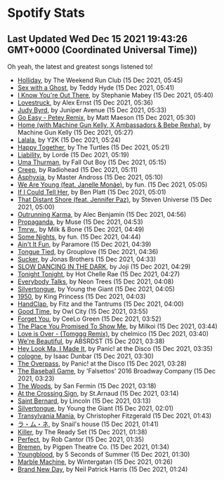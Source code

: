 
# Spotify Stats
## Last Updated Wed Dec 15 2021 19:43:26 GMT+0000 (Coordinated Universal Time))

Oh yeah, the latest and greatest songs listened to!

- [Holliday](https://www.last.fm/music/The+Weekend+Run+Club/_/Holliday), by The Weekend Run Club (15 Dec 2021, 05:45)
- [Sex with a Ghost](https://www.last.fm/music/Teddy+Hyde/_/Sex+with+a+Ghost), by Teddy Hyde (15 Dec 2021, 05:41)
- [I Know You're Out There](https://www.last.fm/music/Stephanie+Mabey/_/I+Know+You%27re+Out+There), by Stephanie Mabey (15 Dec 2021, 05:40)
- [Lovestruck](https://www.last.fm/music/Alex+Ernst/_/Lovestruck), by Alex Ernst (15 Dec 2021, 05:36)
- [Judy Byrd](https://www.last.fm/music/Juniper+Avenue/_/Judy+Byrd), by Juniper Avenue (15 Dec 2021, 05:33)
- [Go Easy - Petey Remix](https://www.last.fm/music/Matt+Maeson/_/Go+Easy+-+Petey+Remix), by Matt Maeson (15 Dec 2021, 05:30)
- [Home (with Machine Gun Kelly, X Ambassadors & Bebe Rexha)](https://www.last.fm/music/Machine+Gun+Kelly/_/Home+(with+Machine+Gun+Kelly,+X+Ambassadors+&+Bebe+Rexha)), by Machine Gun Kelly (15 Dec 2021, 05:27)
- [Lalala](https://www.last.fm/music/Y2K/_/Lalala), by Y2K (15 Dec 2021, 05:24)
- [Happy Together](https://www.last.fm/music/The+Turtles/_/Happy+Together), by The Turtles (15 Dec 2021, 05:21)
- [Liability](https://www.last.fm/music/Lorde/_/Liability), by Lorde (15 Dec 2021, 05:19)
- [Uma Thurman](https://www.last.fm/music/Fall+Out+Boy/_/Uma+Thurman), by Fall Out Boy (15 Dec 2021, 05:15)
- [Creep](https://www.last.fm/music/Radiohead/_/Creep), by Radiohead (15 Dec 2021, 05:11)
- [Asphyxia](https://www.last.fm/music/Master+Andross/_/Asphyxia), by Master Andross (15 Dec 2021, 05:10)
- [We Are Young (feat. Janelle Monáe)](https://www.last.fm/music/fun./_/We+Are+Young+(feat.+Janelle+Mon%C3%A1e)), by fun. (15 Dec 2021, 05:05)
- [If I Could Tell Her](https://www.last.fm/music/Ben+Platt/_/If+I+Could+Tell+Her), by Ben Platt (15 Dec 2021, 05:01)
- [That Distant Shore (feat. Jennifer Paz)](https://www.last.fm/music/Steven+Universe/_/That+Distant+Shore+(feat.+Jennifer+Paz)), by Steven Universe (15 Dec 2021, 05:00)
- [Outrunning Karma](https://www.last.fm/music/Alec+Benjamin/_/Outrunning+Karma), by Alec Benjamin (15 Dec 2021, 04:56)
- [Propaganda](https://www.last.fm/music/Muse/_/Propaganda), by Muse (15 Dec 2021, 04:53)
- [Tmrw.](https://www.last.fm/music/Milk+&+Bone/_/Tmrw.), by Milk & Bone (15 Dec 2021, 04:49)
- [Some Nights](https://www.last.fm/music/fun./_/Some+Nights), by fun. (15 Dec 2021, 04:44)
- [Ain't It Fun](https://www.last.fm/music/Paramore/_/Ain%27t+It+Fun), by Paramore (15 Dec 2021, 04:39)
- [Tongue Tied](https://www.last.fm/music/Grouplove/_/Tongue+Tied), by Grouplove (15 Dec 2021, 04:36)
- [Sucker](https://www.last.fm/music/Jonas+Brothers/_/Sucker), by Jonas Brothers (15 Dec 2021, 04:33)
- [SLOW DANCING IN THE DARK](https://www.last.fm/music/Joji/_/SLOW+DANCING+IN+THE+DARK), by Joji (15 Dec 2021, 04:29)
- [Tonight Tonight](https://www.last.fm/music/Hot+Chelle+Rae/_/Tonight+Tonight), by Hot Chelle Rae (15 Dec 2021, 04:27)
- [Everybody Talks](https://www.last.fm/music/Neon+Trees/_/Everybody+Talks), by Neon Trees (15 Dec 2021, 04:08)
- [Silvertongue](https://www.last.fm/music/Young+the+Giant/_/Silvertongue), by Young the Giant (15 Dec 2021, 04:05)
- [1950](https://www.last.fm/music/King+Princess/_/1950), by King Princess (15 Dec 2021, 04:03)
- [HandClap](https://www.last.fm/music/Fitz+and+the+Tantrums/_/HandClap), by Fitz and the Tantrums (15 Dec 2021, 04:00)
- [Good Time](https://www.last.fm/music/Owl+City/_/Good+Time), by Owl City (15 Dec 2021, 03:55)
- [Forget You](https://www.last.fm/music/CeeLo+Green/_/Forget+You), by CeeLo Green (15 Dec 2021, 03:52)
- [The Place You Promised To Show Me](https://www.last.fm/music/Milkoi/_/The+Place+You+Promised+To+Show+Me), by Milkoi (15 Dec 2021, 03:44)
- [Love is Over - (Tomggg Remix)](https://www.last.fm/music/chelmico/_/Love+is+Over+-+(Tomggg+Remix)), by chelmico (15 Dec 2021, 03:40)
- [We're Beautiful](https://www.last.fm/music/ABSRDST/_/We%27re+Beautiful), by ABSRDST (15 Dec 2021, 03:38)
- [Hey Look Ma, I Made It](https://www.last.fm/music/Panic!+at+the+Disco/_/Hey+Look+Ma,+I+Made+It), by Panic! at the Disco (15 Dec 2021, 03:35)
- [cologne](https://www.last.fm/music/Isaac+Dunbar/_/cologne), by Isaac Dunbar (15 Dec 2021, 03:30)
- [The Overpass](https://www.last.fm/music/Panic!+at+the+Disco/_/The+Overpass), by Panic! at the Disco (15 Dec 2021, 03:28)
- [The Baseball Game](https://www.last.fm/music/%27Falsettos%27+2016+Broadway+Company/_/The+Baseball+Game), by 'Falsettos' 2016 Broadway Company (15 Dec 2021, 03:23)
- [The Woods](https://www.last.fm/music/San+Fermin/_/The+Woods), by San Fermin (15 Dec 2021, 03:18)
- [At the Crossing Sign](https://www.last.fm/music/St.Arnaud/_/At+the+Crossing+Sign), by St.Arnaud (15 Dec 2021, 03:14)
- [Saint Bernard](https://www.last.fm/music/Lincoln/_/Saint+Bernard), by Lincoln (15 Dec 2021, 03:13)
- [Silvertongue](https://www.last.fm/music/Young+the+Giant/_/Silvertongue), by Young the Giant (15 Dec 2021, 02:01)
- [Transylvania Mania](https://www.last.fm/music/Christopher+Fitzgerald/_/Transylvania+Mania), by Christopher Fitzgerald (15 Dec 2021, 01:43)
- [ラ・ム・ネ](https://www.last.fm/music/Snail%27s+house/_/%E3%83%A9%E3%83%BB%E3%83%A0%E3%83%BB%E3%83%8D), by Snail's house (15 Dec 2021, 01:41)
- [Killer](https://www.last.fm/music/The+Ready+Set/_/Killer), by The Ready Set (15 Dec 2021, 01:38)
- [Perfect](https://www.last.fm/music/Rob+Cantor/_/Perfect), by Rob Cantor (15 Dec 2021, 01:35)
- [Bremen](https://www.last.fm/music/Pigpen+Theatre+Co./_/Bremen), by Pigpen Theatre Co. (15 Dec 2021, 01:34)
- [Youngblood](https://www.last.fm/music/5+Seconds+of+Summer/_/Youngblood), by 5 Seconds of Summer (15 Dec 2021, 01:30)
- [Marble Machine](https://www.last.fm/music/Wintergatan/_/Marble+Machine), by Wintergatan (15 Dec 2021, 01:26)
- [Brand New Day](https://www.last.fm/music/Neil+Patrick+Harris/_/Brand+New+Day), by Neil Patrick Harris (15 Dec 2021, 01:24)

